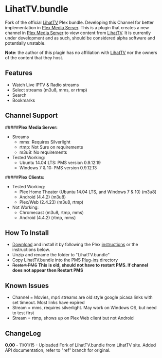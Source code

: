LihatTV.bundle
==============

Fork of the official [LihatTV](http://lihattv.com/) Plex bundle.
Developing this Channel for better implementation in [Plex Media Server](https://plex.tv).
This is a plugin that creates a new channel in [Plex Media Server](https://plex.tv) to view content from [LihatTV](http://lihattv.com/). It is currently under development and as such, should be considered alpha software and potentially unstable.

**Note:** the author of this plugin has no affiliation with [LihatTV](http://lihattv.com/) nor the owners of the content that they host.

Features
--------

- Watch Live IPTV & Radio streams
- Select streams (m3u8, mms, or rtmp)
- Search
- Bookmarks

Channel Support
---------------

#####**Plex Media Server:**
- Streams
  - mms:  Requires Silverlight
  - rtmp: Not Sure on requirements
  - m3u8: No requirements
- Tested Working:
  - Ubuntu 14.04 LTS: PMS version 0.9.12.19
  - Windows 7 & 10: PMS version 0.9.12.13

#####**Plex Clients:**
- Tested Working:
  - Plex Home Theater (Ubuntu 14.04 LTS, and Windows 7 & 10) (m3u8)
  - Android (4.4.2) (m3u8)
  - Plex/Web (2.4.23) (m3u8, rtmp)
- Not Working:
  - Chromecast (m3u8, rtmp, mms)
  - Android (4.4.2) (rtmp, mms)

How To Install
--------------

- [Download](https://github.com/Twoure/LihatTV.bundle/archive/master.zip) and install it by following the Plex [instructions](https://support.plex.tv/hc/en-us/articles/201187656-How-do-I-manually-install-a-channel-) or the instructions below.
- Unzip and rename the folder to "LihatTV.bundle"
- Copy LihatTV.bundle into the PMS [Plug-ins](https://support.plex.tv/hc/en-us/articles/201106098-How-do-I-find-the-Plug-Ins-folder-) directory
- ~~Restart PMS~~ **This is old, should not have to restart PMS.  If channel does not appear then Restart PMS**

Known Issues
------------
- Channel = Movies, mp4 streams are old style google picasa links with set timeout.  Most links have expired
- Stream = mms, requires silverlight.  May work on Windows OS, but need to test first
- Stream = rtmp, shows up on Plex Web client but not Android

ChangeLog
---------

**0.00** - 11/01/15 - Uploaded Fork of LihatTV.bundle from LihatTV site.  Added API documentation, refer to "ref" branch for original.

